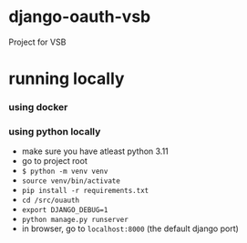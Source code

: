 # django-oauth-vsb
Project for VSB 


# running locally
### using docker



### using python locally
- make sure you have atleast python 3.11
- go to project root
- `$ python -m venv venv`
- `source venv/bin/activate`
- `pip install -r requirements.txt`
- `cd /src/ouauth`
- `export DJANGO_DEBUG=1`
- `python manage.py runserver`
- in browser, go to `localhost:8000` (the default django port)
